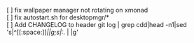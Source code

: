 [ ] fix wallpaper manager not rotating on xmonad  
[ ] fix autostart.sh for desktopmgr/*  
[ ] Add CHANGELOG to header git log | grep cdd|head -n1|sed 's|^[[:space:]]*||g;s|:.* | |g'  
